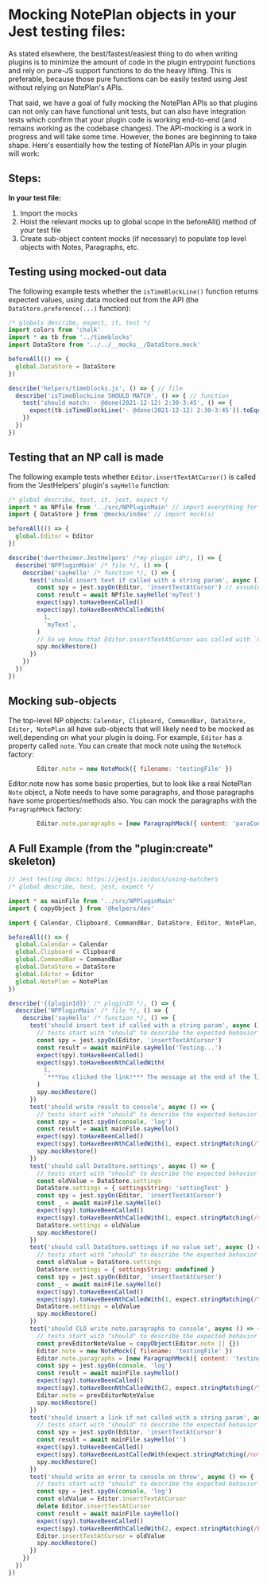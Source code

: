 # Mocking NotePlan objects in your Jest testing files:

As stated elsewhere, the best/fastest/easiest thing to do when writing plugins is to minimize the amount of code in the plugin entrypoint functions and rely on pure-JS support functions to do the heavy lifting. This is preferable, because those pure functions can be easily tested using Jest without relying on NotePlan's APIs.

That said, we have a goal of fully mocking the NotePlan APIs so that plugins can not only can have functional unit tests, but can also have integration tests which confirm that your plugin code is working end-to-end (and remains working as the codebase changes). The API-mocking is a work in progress and will take some time. However, the bones are beginning to take shape. Here's essentially how the testing of NotePlan APIs in your plugin will work:
## Steps:
**In your test file:**
1. Import the mocks
2. Hoist the relevant mocks up to global scope in the beforeAll() method of your test file
3. Create sub-object content mocks (if necessary) to populate top level objects with Notes, Paragraphs, etc.
  

## Testing using mocked-out data
The following example tests whether the `isTimeBlockLine()` function returns expected values, using data mocked out from the API (the `DataStore.preference(...)` function):
```js
/* globals describe, expect, it, test */
import colors from 'chalk'
import * as tb from '../timeblocks'
import DataStore from '../../__mocks__/DataStore.mock'

beforeAll(() => {
  global.DataStore = DataStore
})

describe('helpers/timeblocks.js', () => { // file
  describe('isTimeBlockLine SHOULD MATCH', () => { // function
    test('should match: - @done(2021-12-12) 2:30-3:45', () => {
      expect(tb.isTimeBlockLine('- @done(2021-12-12) 2:30-3:45')).toEqual(true)
    })
  })
})
```

## Testing that an NP call is made
The following example tests whether `Editor.insertTextAtCursor()` is called from the 'JestHelpers' plugin's `sayHello` function:
```js
/* global describe, test, it, jest, expect */
import * as NPfile from '../src/NPPluginMain' // import everything for this plugin
import { DataStore } from '@mocks/index' // import mock(s)

beforeAll(() => {
  global.Editor = Editor
})

describe('dwertheimer.JestHelpers' /*my plugin id*/, () => {
  describe('NPPluginMain' /* file */, () => {
    describe('sayHello' /* function */, () => {
      test('should insert text if called with a string param', async () => {
        const spy = jest.spyOn(Editor, 'insertTextAtCursor') // assuming my plugin calls this one NP command
        const result = await NPfile.sayHello('myText')
        expect(spy).toHaveBeenCalled()
        expect(spy).toHaveBeenNthCalledWith(
          1,
          `myText`,
        )
        // So we know that Editor.insertTextAtCursor was called with `myText` which was passed to the plugin entry point (e.g. from an xcallbackurl)
        spy.mockRestore()
      })
    })
  })
})
```

## Mocking sub-objects
The top-level NP objects: `Calendar, Clipboard, CommandBar, DataStore, Editor, NotePlan` all have sub-objects that will likely need to be mocked as well,depending on what your plugin is doing. For example, `Editor` has a property called `note`. You can create that mock note using the `NoteMock` factory:
```js
        Editor.note = new NoteMock({ filename: 'testingFile' })
```
Editor.note now has some basic properties, but to look like a real NotePlan `Note` object, a Note needs to have some paragraphs, and those paragraphs have some properties/methods also. You can mock the paragraphs with the `ParagraphMock` factory:
```js
        Editor.note.paragraphs = [new ParagraphMock({ content: 'paraContent1' }),new ParagraphMock({ content: 'paraContent2' })]
```

## A Full Example (from the "plugin:create" skeleton)

```js
// Jest testing docs: https://jestjs.io/docs/using-matchers
/* global describe, test, jest, expect */

import * as mainFile from '../src/NPPluginMain'
import { copyObject } from '@helpers/dev'

import { Calendar, Clipboard, CommandBar, DataStore, Editor, NotePlan, NoteMock, ParagraphMock } from '@mocks/index'

beforeAll(() => {
  global.Calendar = Calendar
  global.Clipboard = Clipboard
  global.CommandBar = CommandBar
  global.DataStore = DataStore
  global.Editor = Editor
  global.NotePlan = NotePlan
})

describe('{{pluginId}}' /* pluginID */, () => {
  describe('NPPluginMain' /* file */, () => {
    describe('sayHello' /* function */, () => {
      test('should insert text if called with a string param', async () => {
        // tests start with "should" to describe the expected behavior
        const spy = jest.spyOn(Editor, 'insertTextAtCursor')
        const result = await mainFile.sayHello('Testing...')
        expect(spy).toHaveBeenCalled()
        expect(spy).toHaveBeenNthCalledWith(
          1,
          `***You clicked the link!*** The message at the end of the link is "Testing...". Now the rest of the plugin will run just as before...\n\n`,
        )
        spy.mockRestore()
      })
      test('should write result to console', async () => {
        // tests start with "should" to describe the expected behavior
        const spy = jest.spyOn(console, 'log')
        const result = await mainFile.sayHello()
        expect(spy).toHaveBeenCalled()
        expect(spy).toHaveBeenNthCalledWith(1, expect.stringMatching(/The plugin says: HELLO WORLD FROM TEST PLUGIN!/))
        spy.mockRestore()
      })
      test('should call DataStore.settings', async () => {
        // tests start with "should" to describe the expected behavior
        const oldValue = DataStore.settings
        DataStore.settings = { settingsString: 'settingTest' }
        const spy = jest.spyOn(Editor, 'insertTextAtCursor')
        const _ = await mainFile.sayHello()
        expect(spy).toHaveBeenCalled()
        expect(spy).toHaveBeenNthCalledWith(1, expect.stringMatching(/settingTest/))
        DataStore.settings = oldValue
        spy.mockRestore()
      })
      test('should call DataStore.settings if no value set', async () => {
        // tests start with "should" to describe the expected behavior
        const oldValue = DataStore.settings
        DataStore.settings = { settingsString: undefined }
        const spy = jest.spyOn(Editor, 'insertTextAtCursor')
        const _ = await mainFile.sayHello()
        expect(spy).toHaveBeenCalled()
        expect(spy).toHaveBeenNthCalledWith(1, expect.stringMatching(/\*\*\"\"\*\*/))
        DataStore.settings = oldValue
        spy.mockRestore()
      })
      test('should CLO write note.paragraphs to console', async () => {
        // tests start with "should" to describe the expected behavior
        const prevEditorNoteValue = copyObject(Editor.note || {})
        Editor.note = new NoteMock({ filename: 'testingFile' })
        Editor.note.paragraphs = [new ParagraphMock({ content: 'testingParagraph' })]
        const spy = jest.spyOn(console, 'log')
        const result = await mainFile.sayHello()
        expect(spy).toHaveBeenCalled()
        expect(spy).toHaveBeenNthCalledWith(2, expect.stringMatching(/\"content\": \"testingParagraph\"/))
        Editor.note = prevEditorNoteValue
        spy.mockRestore()
      })
      test('should insert a link if not called with a string param', async () => {
        // tests start with "should" to describe the expected behavior
        const spy = jest.spyOn(Editor, 'insertTextAtCursor')
        const result = await mainFile.sayHello('')
        expect(spy).toHaveBeenCalled()
        expect(spy).toHaveBeenLastCalledWith(expect.stringMatching(/noteplan:\/\/x-callback-url\/runPlugin/))
        spy.mockRestore()
      })
      test('should write an error to console on throw', async () => {
        // tests start with "should" to describe the expected behavior
        const spy = jest.spyOn(console, 'log')
        const oldValue = Editor.insertTextAtCursor
        delete Editor.insertTextAtCursor
        const result = await mainFile.sayHello()
        expect(spy).toHaveBeenCalled()
        expect(spy).toHaveBeenNthCalledWith(2, expect.stringMatching(/ERROR/))
        Editor.insertTextAtCursor = oldValue
        spy.mockRestore()
      })
    })
  })
})
```
